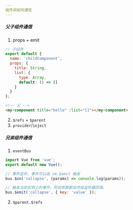 ```yaml
---
组件间如何通信
---
```


##### 父子组件通信

1. props + emit

```js
// 子组件
export default {
  name: 'childComponent',
  props: {
    title: String,
    list: {
      type: Array,
      default: () => []
    }
  }
};
```

```html
<!-- 父 -->
<my-component title="hello" :list="[]"></my-component>
```

2. `$refs` + `$parent`
3. `provider`/`inject`

##### 兄弟组件通信

1. `eventBus`

```js
import Vue from 'vue';
export default new Vue();

// 事件监听，事件可以由 vm.$emit 触发
bus.$on('collapse', (params) => console.log(params));

// 触发当前实例上的事件。附加参数都会传给监听器回调。
bus.$emit('collapse', { key: 'value' });
```

2. `$parent.$refs`
